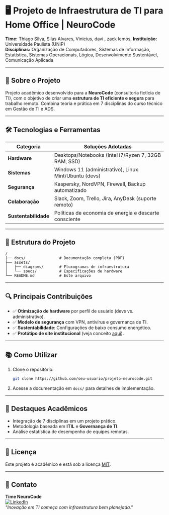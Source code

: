 
# 🖥️ Projeto de Infraestrutura de TI para Home Office | NeuroCode

**Time:** Thiago Silva, Silas Alvares, Vinicius, davi , zack lemos, 
**Instituição:** Universidade Paulista (UNIP)  
**Disciplinas:** Organização de Computadores, Sistemas de Informação, Estatística, Sistemas Operacionais, Lógica, Desenvolvimento Sustentável, Comunicação Aplicada  

---

## 📌 Sobre o Projeto
Projeto acadêmico desenvolvido para a **NeuroCode** (consultoria fictícia de TI), com o objetivo de criar uma **estrutura de TI eficiente e segura** para trabalho remoto. Combina teoria e prática em 7 disciplinas do curso técnico em Gestão de TI e ADS.

---

## 🛠️ Tecnologias e Ferramentas
| Categoria          | Soluções Adotadas                                                                 |
|--------------------|-----------------------------------------------------------------------------------|
| **Hardware**       | Desktops/Notebooks (Intel i7/Ryzen 7, 32GB RAM, SSD)                             |
| **Sistemas**       | Windows 11 (administrativo), Linux Mint/Ubuntu (devs)                             |
| **Segurança**      | Kaspersky, NordVPN, Firewall, Backup automatizado                                 |
| **Colaboração**    | Slack, Zoom, Trello, Jira, AnyDesk (suporte remoto)                               |
| **Sustentabilidade**| Políticas de economia de energia e descarte consciente                           |

---

## 📂 Estrutura do Projeto
```plaintext
/
├── docs/               # Documentação completa (PDF)
├── assets/
│   ├── diagrams/       # Fluxogramas de infraestrutura
│   └── specs/          # Especificações de hardware
└── README.md           # Este arquivo
```

---

## 🔍 Principais Contribuições
- ✅ **Otimização de hardware** por perfil de usuário (devs vs. administrativo).
- ✅ **Modelo de segurança** com VPN, antivírus e governança de TI.
- ✅ **Sustentabilidade**: Configurações de baixo consumo energético.
- ✅ **Protótipo de site institucional** (veja conceito [aqui](#)).

---

## 📚 Como Utilizar
1. Clone o repositório:
   ```bash
   git clone https://github.com/seu-usuario/projeto-neurocode.git
   ```
2. Acesse a documentação em `docs/` para detalhes de implementação.

---

## 🌟 Destaques Acadêmicos
- Integração de 7 disciplinas em um projeto prático.
- Metodologia baseada em **ITIL** e **Governança de TI**.
- Análise estatística de desempenho de equipes remotas.

---

## 📄 Licença
Este projeto é acadêmico e está sob a licença [MIT](LICENSE).

---

## 👥 Contato
**Time NeuroCode**  
[![LinkedIn](https://img.shields.io/badge/-LinkedIn-blue?style=flat&logo=linkedin)](https://linkedin.com)  
*"Inovação em TI começa com infraestrutura bem planejada."* 
```


